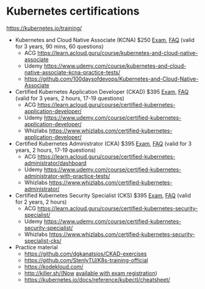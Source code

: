 # Kubernetes certifications

https://kubernetes.io/training/

- Kubernetes and Cloud Native Associate (KCNA) $250 [Exam](https://training.linuxfoundation.org/certification/kubernetes-cloud-native-associate/), [FAQ](https://docs.linuxfoundation.org/tc-docs/certification/frequently-asked-questions-kcna) (valid for 3 years, 90 mins, 60 questions)
    - ACG https://learn.acloud.guru/course/kubernetes-and-cloud-native-associate
    - Udemy https://www.udemy.com/course/kubernetes-and-cloud-native-associate-kcna-practice-tests/
    - https://github.com/100daysofdevops/Kubernetes-and-Cloud-Native-Associate
- Certified Kubernetes Application Developer (CKAD) $395 [Exam](https://training.linuxfoundation.org/certification/certified-kubernetes-application-developer-ckad/), [FAQ](https://docs.linuxfoundation.org/tc-docs/certification/faq-cka-ckad-cks) (valid for 3 years, 2 hours, 17-19 questions)
    - ACG https://learn.acloud.guru/course/certified-kubernetes-application-developer/
    - Udemy https://www.udemy.com/course/certified-kubernetes-application-developer/
    - Whizlabs https://www.whizlabs.com/certified-kubernetes-application-developer/
- Certified Kubernetes Administrator (CKA) $395 [Exam](https://training.linuxfoundation.org/certification/certified-kubernetes-administrator-cka/), [FAQ](https://docs.linuxfoundation.org/tc-docs/certification/faq-cka-ckad-cks) (valid for 3 years, 2 hours, 17-19 questions)
    - ACG https://learn.acloud.guru/course/certified-kubernetes-administrator/dashboard
    - Udemy https://www.udemy.com/course/certified-kubernetes-administrator-with-practice-tests/
    - Whizlabs https://www.whizlabs.com/certified-kubernetes-administrator/
- Certified Kubernetes Security Specialist (CKS) $395 [Exam](https://trainingportal.linuxfoundation.org/courses/certified-kubernetes-security-specialist-cks), [FAQ](https://docs.linuxfoundation.org/tc-docs/certification/faq-cka-ckad-cks) (valid for 2 years, 2 hours)
    - ACG https://learn.acloud.guru/course/certified-kubernetes-security-specialist/
    - Udemy https://www.udemy.com/course/certified-kubernetes-security-specialist/
    - Whizlabs https://www.whizlabs.com/certified-kubernetes-security-specialist-cks/
- Practice material
    - https://github.com/dgkanatsios/CKAD-exercises
    - https://github.com/StenlyTU/K8s-training-official
    - https://kodekloud.com/
    - http://killer.sh/(Now [available with exam registration](https://training.linuxfoundation.org/announcements/linux-foundation-kubernetes-certifications-now-include-exam-simulator/?ref=hackernoon.com))
    - https://kubernetes.io/docs/reference/kubectl/cheatsheet/
